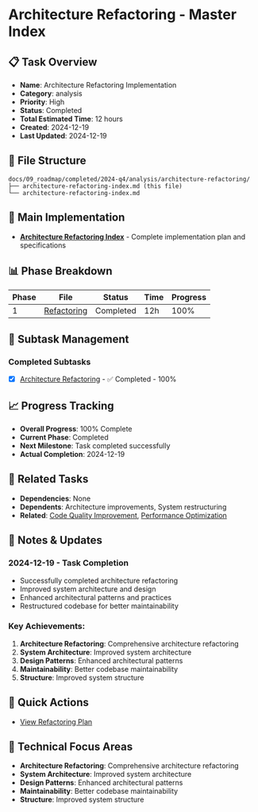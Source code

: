 # Architecture Refactoring - Master Index

## 📋 Task Overview
- **Name**: Architecture Refactoring Implementation
- **Category**: analysis
- **Priority**: High
- **Status**: Completed
- **Total Estimated Time**: 12 hours
- **Created**: 2024-12-19
- **Last Updated**: 2024-12-19

## 📁 File Structure
```
docs/09_roadmap/completed/2024-q4/analysis/architecture-refactoring/
├── architecture-refactoring-index.md (this file)
└── architecture-refactoring-index.md
```

## 🎯 Main Implementation
- **[Architecture Refactoring Index](./architecture-refactoring-index.md)** - Complete implementation plan and specifications

## 📊 Phase Breakdown
| Phase | File | Status | Time | Progress |
|-------|------|--------|------|----------|
| 1 | [Refactoring](./architecture-refactoring-index.md) | Completed | 12h | 100% |

## 🔄 Subtask Management
### Completed Subtasks
- [x] [Architecture Refactoring](./architecture-refactoring-index.md) - ✅ Completed - 100%

## 📈 Progress Tracking
- **Overall Progress**: 100% Complete
- **Current Phase**: Completed
- **Next Milestone**: Task completed successfully
- **Actual Completion**: 2024-12-19

## 🔗 Related Tasks
- **Dependencies**: None
- **Dependents**: Architecture improvements, System restructuring
- **Related**: [Code Quality Improvement](../code-quality-improvement/), [Performance Optimization](../performance-optimization/)

## 📝 Notes & Updates
### 2024-12-19 - Task Completion
- Successfully completed architecture refactoring
- Improved system architecture and design
- Enhanced architectural patterns and practices
- Restructured codebase for better maintainability

### Key Achievements:
1. **Architecture Refactoring**: Comprehensive architecture refactoring
2. **System Architecture**: Improved system architecture
3. **Design Patterns**: Enhanced architectural patterns
4. **Maintainability**: Better codebase maintainability
5. **Structure**: Improved system structure

## 🚀 Quick Actions
- [View Refactoring Plan](./architecture-refactoring-index.md)

## 🎯 Technical Focus Areas
- **Architecture Refactoring**: Comprehensive architecture refactoring
- **System Architecture**: Improved system architecture
- **Design Patterns**: Enhanced architectural patterns
- **Maintainability**: Better codebase maintainability
- **Structure**: Improved system structure
